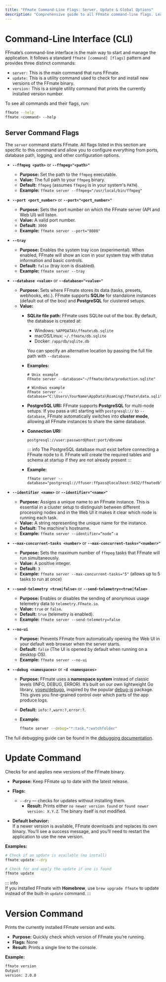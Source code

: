 ```yaml
---
title: "FFmate Command-Line Flags: Server, Update & Global Options"
description: "Comprehensive guide to all FFmate command-line flags. Learn to configure FFmate's server settings (FFmpeg path, port, DB), manage updates, enable debug logs, and more"
---
```


# Command-Line Interface (CLI)

FFmate’s command-line interface is the main way to start and manage the application. It follows a standard `ffmate [command] [flags]` pattern and provides three distinct commands:

* `server:` This is the main command that runs FFmate.
* `update:` This is a utility command used to check for and install new versions of the FFmate binary.
* `version:` This is a simple utility command that prints the currently installed version number.

To see all commands and their flags, run:  
```bash
ffmate --help
ffmate <command> --help
```

## Server Command Flags

The `server` command starts FFmate. All flags listed in this section are specific to this command and allow you to configure everything from ports, database path, logging, and other configuration options.

*   **`--ffmpeg <path>`** or **`--ffmpeg="<path>"`**
    *   **Purpose:** Set the path to the `ffmpeg` executable.
    *   **Value:** The full path to your `ffmpeg` binary.
    *   **Default:** `ffmpeg` (assumes `ffmpeg` is in your system's `PATH`).
    *   **Example:** `ffmate server --ffmpeg="/usr/local/bin/ffmpeg"`

*   **`--port <port_number>`** or **`--port="<port_number>"`**
    *   **Purpose:** Sets the port number on which the FFmate server (API and Web UI) will listen.
    *   **Value:** A valid port number.
    *   **Default:** `3000`
    *   **Example:** `ffmate server --port="8080"`

*   **`--tray`**
    *   **Purpose:** Enables the system tray icon (experimental). When enabled, FFmate will show an icon in your system tray with status information and basic controls.
    *   **Default:** `false` (tray icon is disabled).
    *   **Example:** `ffmate server --tray`

* **`--database <value>`** or **`--database="<value>"`**

  * **Purpose:** Sets where FFmate stores its data (tasks, presets, webhooks, etc.). FFmate supports **SQLite** for standalone instances (default out of the box) and **PostgreSQL** for clustered setups.
  * **Value:**
    * **SQLite file path:** FFmate uses SQLite out of the box. By default, the database is created at:

        * Windows: `%APPDATA%\ffmate\db.sqlite`
        * macOS/Linux: `~/.ffmate/db.sqlite`
        * Docker: `/app/db/sqlite.db`

        You can specify an alternative location by passing the full file path with `--database`.

    * **Examples:**

        ```
        # Unix example
        FFmate server --database="~/ffmate/data/production.sqlite"

        # Windows example
        FFmate server --database="C:\Users\YourName\AppData\Roaming\ffmate\data.sqlite"
        ```

    * **PostgreSQL URI:** FFmate supports **PostgreSQL** for multi-node setups. If you pass a `URI` starting with `postgresql://` to `--database`, FFmate automatically switches into **cluster mode**, allowing all FFmate instances to share the same database.
    
    * **Connection URI:**

        ```
        postgresql://user:password@host:port/dbname
        ```

        ::: info
        The PostgreSQL database must exist before connecting a FFmate node to it. FFmate will create the required tables and schema at startup if they are not already present
        :::

    * **Example:**

        ```
        ffmate server --database="postgresql://ffuser:ffpass@localhost:5432/ffmatedb"
        ```

*   **`--identifier <name>`** or **`--identifier="<name>"`**
    *   **Purpose:** Assigns a unique name to an FFmate instance. This is essential in a cluster setup to distinguish between different processing nodes and in the Web UI it makes it clear which node is running each task.
    *   **Value:** A string representing the unique name for the instance.
    *   **Default:** The machine's hostname.
    *   **Example:** `ffmate server --identifier=“node”-a`

*   **`--max-concurrent-tasks <number>`** or **`--max-concurrent-tasks="<number>"`**
    *   **Purpose:** Sets the maximum number of `ffmpeg` tasks that FFmate will run simultaneously.
    *   **Value:** A positive integer.
    *   **Default:** `3`
    *   **Example:** `ffmate server --max-concurrent-tasks="5"` (allows up to 5 tasks to run at once)

*   **`--send-telemetry <true|false>`** or **`--send-telemetry=<true|false>`**
    *   **Purpose:** Enables or disables the sending of anonymous usage telemetry data to `telemetry.FFmate.io`.
    *   **Value:** `true` or `false`.
    *   **Default:** `true` (telemetry is enabled).
    *   **Example:** `ffmate server --send-telemetry=false`

*   **`--no-ui`**
    *   **Purpose:** Prevents FFmate from automatically opening the Web UI in your default web browser when the server starts.
    *   **Default:** `false` (The UI is opened by default when running on a desktop OS).
    *   **Example:** `ffmate server --no-ui`

* **`--debug <namespaces>`** or **`-d <namespaces>`**

  * **Purpose:** FFmate uses a **namespace system** instead of classic levels (INFO, DEBUG, ERROR). It’s built on our own lightweight Go library, [yosev/debugo](https://github.com/yosev/debugo), inspired by the popular [debug-js](https://github.com/debug-js/debug) package. This gives you fine-grained control over which parts of the app produce logs.  
  * **Default:** `info:?,warn:?,error:?`.
  * **Example:**

    ```bash
    ffmate server --debug="*:task,*:watchfolder"
    ```
The full debugging guide can be found in the [debugging documentation](/docs/debugging.md).

# Update Command  

Checks for and applies new versions of the FFmate binary.  

* **Purpose:** Keep FFmate up to date with the latest release.  
* **Flags:**  
  * `--dry` — checks for updates without installing them.  
    * **Result:** Prints either `no newer version found` or `found newer version: X.Y.Z`. The binary itself is not modified.  

* **Default behavior:**  
  If a newer version is available, FFmate downloads and replaces its own binary. You’ll see a success message, and you’ll need to restart the application to use the new version.  

**Examples:**  
```bash
# Check if an update is available (no install)  
ffmate update --dry  
```

```bash
# Check for and apply the update if one is found  
ffmate update
```

::: info  
If you installed FFmate with **Homebrew**, use `brew upgrade ffmate` to update instead of the built-in `update` command.
:::

# Version Command  

Prints the currently installed FFmate version and exits.  

* **Purpose:** Quickly check which version of FFmate you’re running.  
* **Flags:** None  
* **Result:** Prints a single line to the console.  

**Example:**  
```bash
ffmate version
Output:
version: 2.0.0
```